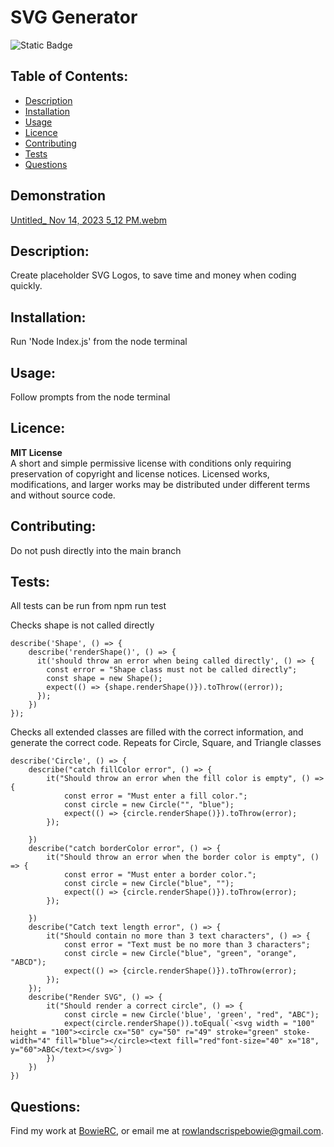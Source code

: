 # SVG Generator 
![Static Badge](https://img.shields.io/badge/Licence-MIT_License-blue)
## Table of Contents: 
* [Description](#description)
* [Installation](#installation)
* [Usage](#usage)
* [Licence](#licence)
* [Contributing](#contributing)
* [Tests](#tests)
* [Questions](#questions)
## Demonstration
[Untitled_ Nov 14, 2023 5_12 PM.webm](https://github.com/BowieRC/SVG-Generator/assets/141296155/e343b265-0643-4aff-8804-2505c7b874e3)

## Description:
Create placeholder SVG Logos, to save time and money when coding quickly.
## Installation: 
Run 'Node Index.js' from the node terminal
## Usage: 
Follow prompts from the node terminal
## Licence: 
**MIT License** <br>
A short and simple permissive license with conditions only requiring preservation of copyright and license notices. Licensed works, modifications, and larger works may be distributed under different terms and without source code.            
## Contributing:
Do not push directly into the main branch
## Tests:
All tests can be run from npm run test

Checks shape is not called directly
```
describe('Shape', () => {
    describe('renderShape()', () => { 
      it('should throw an error when being called directly', () => {
        const error = "Shape class must not be called directly";
        const shape = new Shape();
        expect(() => {shape.renderShape()}).toThrow((error));
      });
    })
});
```

Checks all extended classes are filled with the correct information, and generate the correct code.
Repeats for Circle, Square, and Triangle classes
```
describe('Circle', () => {
    describe("catch fillColor error", () => {
        it("Should throw an error when the fill color is empty", () => {
            const error = "Must enter a fill color.";
            const circle = new Circle("", "blue");
            expect(() => {circle.renderShape()}).toThrow(error);
        });
        
    })
    describe("catch borderColor error", () => {
        it("Should throw an error when the border color is empty", () => {
            const error = "Must enter a border color.";
            const circle = new Circle("blue", "");
            expect(() => {circle.renderShape()}).toThrow(error);
        });
        
    })
    describe("Catch text length error", () => {
        it("Should contain no more than 3 text characters", () => {
            const error = "Text must be no more than 3 characters";
            const circle = new Circle("blue", "green", "orange", "ABCD");
            expect(() => {circle.renderShape()}).toThrow(error);
        });
    });
    describe("Render SVG", () => {
        it("Should render a correct circle", () => {
            const circle = new Circle('blue', 'green', "red", "ABC");
            expect(circle.renderShape()).toEqual(`<svg width = "100" height = "100"><circle cx="50" cy="50" r="49" stroke="green" stoke-width="4" fill="blue"></circle><text fill="red"font-size="40" x="18", y="60">ABC</text></svg>`)
        })
    })
})

```
## Questions:
Find my work at [BowieRC](https://github.com/BowieRC), or email me at rowlandscrispebowie@gmail.com.
